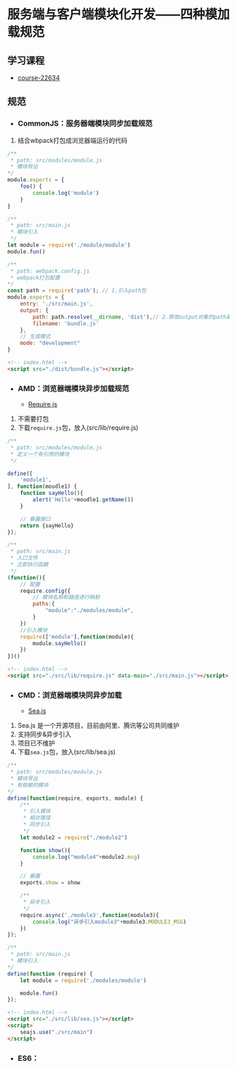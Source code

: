 <!--
 * @Date        : 2020-10-22 10:27:49
 * @LastEditors : anlzou
 * @Github      : https://github.com/anlzou
 * @LastEditTime: 2020-10-22 16:07:47
 * @FilePath    : \js\es6\moudle\README.md
 * @Describe    : 
-->
# 服务端与客户端模块化开发——四种模加载规范
## 学习课程
- [course-22634](http://e-learning.51cto.com/course/22634)

## 规范
- ### CommonJS：服务器端模块同步加载规范
1. 结合wbpack打包成浏览器端运行的代码
```js
/**
 * path: src/modules/module.js
 * 模块导出
*/
module.exports = {
    foo() {
        console.log('module')
    }
}

/**
 * path: src/main.js
 * 模块引入
 */ 
let module = require('./module/module')
module.fun()

/**
 * path: webpack.config.js
 * webpack打包配置
*/
const path = require('path'); // 1.引入path包
module.exports = {
    entry: './src/main.js',
    output: {
        path: path.resolve(__dirname, 'dist'),// 2.修改output对象的path属性
        filename: 'bundle.js'
    },
    // 生成模式
    mode: "development"
}
```
```html
<!-- index.html -->
<script src="./dist/bundle.js"></script>
```

- ### AMD：浏览器端模块异步加载规范
  - [Require.js](https://github.com/requirejs/requirejs)
1. 不需要打包
2. 下载`require.js`包，放入(src/lib/require.js)
```js
/**
 * path: src/modules/module.js
 * 定义一个有引用的模块
 */

define([
    'module1',
], function(moudle1) {
    function sayHello(){
        alert('Hello'+moudle1.getName())
    }

    // 暴露接口
    return {sayHello}
});

/**
 * path: src/main.js
 * 入口文件
 * 立即执行函数
 */ 
(function(){
    // 配置
    require.config({
        // 模块名称和路径进行映射
        paths:{
            "module":"./modules/module",
        }
    })
    //引入模块
    require(['module'],function(module){
        module.sayHello()
    })
})()
```

```html
<!-- index.html -->
<script src="./src/lib/require.js" data-main="./src/main.js"></script>
```

- ### CMD：浏览器端模块同异步加载
  - [Sea.js](https://github.com/seajs/seajs)
1. Sea.js 是一个开源项目，目前由阿里、腾讯等公司共同维护
2. 支持同步&异步引入
3. 项目已不维护
4. 下载`sea.js`包，放入(src/lib/sea.js)
```js
/**
 * path: src/modules/module.js
 * 模块导出
 * 有依赖的模块
*/
define(function(require, exports, module) {
    /**
     * 引入模块
     * 相对路径
     * 同步引入
     */ 
    let module2 = require("./module2")

    function show(){
        console.log("module4"+module2.msg)
    }

    // 暴露
    exports.show = show

    /**
     * 异步引入
     */ 
    require.async('./module3',function(module3){
        console.log("异步引入module3"+module3.MODULE3_MSG)
    })
});

/**
 * path: src/main.js
 * 模块引入
*/
define(function (require) {
    let module = require('./modules/module')

    module.fun()
});
```
```html
<!-- index.html -->
<script src="./src/lib/sea.js"></script>
<script>
    seajs.use("./src/main")
</script>
```

- ### ES6：
```

```
